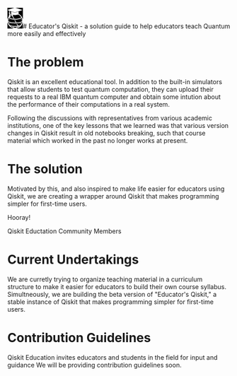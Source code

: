 ![image of qiskit for educators](qiskit-edu.png)# Educator's Qiskit - a solution guide to help educators teach Quantum more easily and effectively

# The problem

Qiskit is an excellent educational tool. In addition to the built-in simulators that allow students to test quantum
computation, they can upload their requests to a real IBM quantum computer and obtain some intution about the
performance of their computations in a real system.

Following the discussions with representatives from various academic institutions, one of the key lessons that we learned was
that various version changes in Qiskit result in old notebooks breaking, such that course material which worked in the
past no longer works at present. 

# The solution
Motivated by this, and also inspired to make life easier for educators using Qiskit, we are creating a wrapper around
Qiskit that makes programming simpler for first-time users.

Hooray!

Qiskit Eductation Community Members

# Current Undertakings
We are curretly trying to organize teaching material in a curriculum structure to make it easier for educators to build their own course syllabus.
Simultneously, we are building the beta version of "Educator's Qiskit," a stable instance of Qiskit that makes programming simpler for first-time users.

# Contribution Guidelines
Qiskit Education invites educators and students in the field for input and guidance
We will be providing contribution guidelines soon. 
